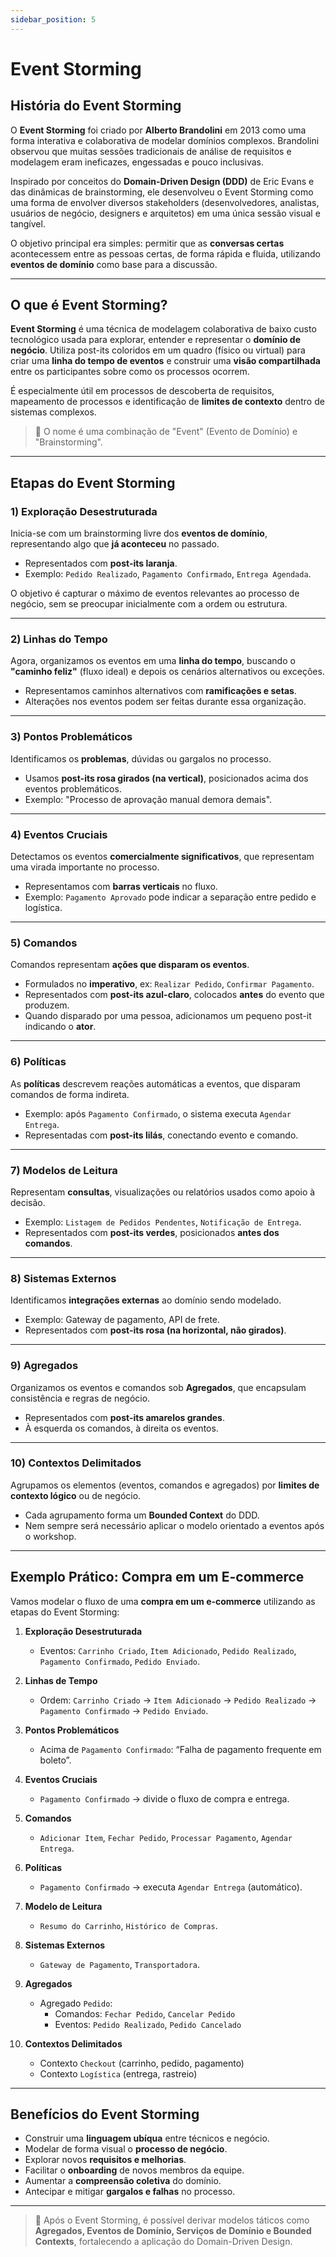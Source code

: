 ```yaml
---
sidebar_position: 5
---
```


# Event Storming

## História do Event Storming

O **Event Storming** foi criado por **Alberto Brandolini** em 2013 como uma forma interativa e colaborativa de modelar domínios complexos. Brandolini observou que muitas sessões tradicionais de análise de requisitos e modelagem eram ineficazes, engessadas e pouco inclusivas. 

Inspirado por conceitos do **Domain-Driven Design (DDD)** de Eric Evans e das dinâmicas de brainstorming, ele desenvolveu o Event Storming como uma forma de envolver diversos stakeholders (desenvolvedores, analistas, usuários de negócio, designers e arquitetos) em uma única sessão visual e tangível.

O objetivo principal era simples: permitir que as **conversas certas** acontecessem entre as pessoas certas, de forma rápida e fluida, utilizando **eventos de domínio** como base para a discussão.

---

## O que é Event Storming?

**Event Storming** é uma técnica de modelagem colaborativa de baixo custo tecnológico usada para explorar, entender e representar o **domínio de negócio**. Utiliza post-its coloridos em um quadro (físico ou virtual) para criar uma **linha do tempo de eventos** e construir uma **visão compartilhada** entre os participantes sobre como os processos ocorrem.

É especialmente útil em processos de descoberta de requisitos, mapeamento de processos e identificação de **limites de contexto** dentro de sistemas complexos.

> 🧠 O nome é uma combinação de "Event" (Evento de Domínio) e "Brainstorming".

---

## Etapas do Event Storming

### 1) Exploração Desestruturada

Inicia-se com um brainstorming livre dos **eventos de domínio**, representando algo que **já aconteceu** no passado.

- Representados com **post-its laranja**.
- Exemplo: `Pedido Realizado`, `Pagamento Confirmado`, `Entrega Agendada`.

O objetivo é capturar o máximo de eventos relevantes ao processo de negócio, sem se preocupar inicialmente com a ordem ou estrutura.

---

### 2) Linhas do Tempo

Agora, organizamos os eventos em uma **linha do tempo**, buscando o **"caminho feliz"** (fluxo ideal) e depois os cenários alternativos ou exceções.

- Representamos caminhos alternativos com **ramificações e setas**.
- Alterações nos eventos podem ser feitas durante essa organização.

---

### 3) Pontos Problemáticos

Identificamos os **problemas**, dúvidas ou gargalos no processo.

- Usamos **post-its rosa girados (na vertical)**, posicionados acima dos eventos problemáticos.
- Exemplo: "Processo de aprovação manual demora demais".

---

### 4) Eventos Cruciais

Detectamos os eventos **comercialmente significativos**, que representam uma virada importante no processo.

- Representamos com **barras verticais** no fluxo.
- Exemplo: `Pagamento Aprovado` pode indicar a separação entre pedido e logística.

---

### 5) Comandos

Comandos representam **ações que disparam os eventos**.

- Formulados no **imperativo**, ex: `Realizar Pedido`, `Confirmar Pagamento`.
- Representados com **post-its azul-claro**, colocados **antes** do evento que produzem.
- Quando disparado por uma pessoa, adicionamos um pequeno post-it indicando o **ator**.

---

### 6) Políticas

As **políticas** descrevem reações automáticas a eventos, que disparam comandos de forma indireta.

- Exemplo: após `Pagamento Confirmado`, o sistema executa `Agendar Entrega`.
- Representadas com **post-its lilás**, conectando evento e comando.

---

### 7) Modelos de Leitura

Representam **consultas**, visualizações ou relatórios usados como apoio à decisão.

- Exemplo: `Listagem de Pedidos Pendentes`, `Notificação de Entrega`.
- Representados com **post-its verdes**, posicionados **antes dos comandos**.

---

### 8) Sistemas Externos

Identificamos **integrações externas** ao domínio sendo modelado.

- Exemplo: Gateway de pagamento, API de frete.
- Representados com **post-its rosa (na horizontal, não girados)**.

---

### 9) Agregados

Organizamos os eventos e comandos sob **Agregados**, que encapsulam consistência e regras de negócio.

- Representados com **post-its amarelos grandes**.
- À esquerda os comandos, à direita os eventos.

---

### 10) Contextos Delimitados

Agrupamos os elementos (eventos, comandos e agregados) por **limites de contexto lógico** ou de negócio.

- Cada agrupamento forma um **Bounded Context** do DDD.
- Nem sempre será necessário aplicar o modelo orientado a eventos após o workshop.

---

## Exemplo Prático: Compra em um E-commerce

Vamos modelar o fluxo de uma **compra em um e-commerce** utilizando as etapas do Event Storming:

1. **Exploração Desestruturada**  
   - Eventos: `Carrinho Criado`, `Item Adicionado`, `Pedido Realizado`, `Pagamento Confirmado`, `Pedido Enviado`.

2. **Linhas de Tempo**  
   - Ordem: `Carrinho Criado` → `Item Adicionado` → `Pedido Realizado` → `Pagamento Confirmado` → `Pedido Enviado`.

3. **Pontos Problemáticos**  
   - Acima de `Pagamento Confirmado`: “Falha de pagamento frequente em boleto”.

4. **Eventos Cruciais**  
   - `Pagamento Confirmado` → divide o fluxo de compra e entrega.

5. **Comandos**  
   - `Adicionar Item`, `Fechar Pedido`, `Processar Pagamento`, `Agendar Entrega`.

6. **Políticas**  
   - `Pagamento Confirmado` → executa `Agendar Entrega` (automático).

7. **Modelo de Leitura**  
   - `Resumo do Carrinho`, `Histórico de Compras`.

8. **Sistemas Externos**  
   - `Gateway de Pagamento`, `Transportadora`.

9. **Agregados**  
   - Agregado `Pedido`:  
     - Comandos: `Fechar Pedido`, `Cancelar Pedido`  
     - Eventos: `Pedido Realizado`, `Pedido Cancelado`

10. **Contextos Delimitados**  
    - Contexto `Checkout` (carrinho, pedido, pagamento)  
    - Contexto `Logística` (entrega, rastreio)

---

## Benefícios do Event Storming

- Construir uma **linguagem ubíqua** entre técnicos e negócio.
- Modelar de forma visual o **processo de negócio**.
- Explorar novos **requisitos e melhorias**.
- Facilitar o **onboarding** de novos membros da equipe.
- Aumentar a **compreensão coletiva** do domínio.
- Antecipar e mitigar **gargalos e falhas** no processo.

---

> 🧩 Após o Event Storming, é possível derivar modelos táticos como **Agregados, Eventos de Domínio, Serviços de Domínio e Bounded Contexts**, fortalecendo a aplicação do Domain-Driven Design.
